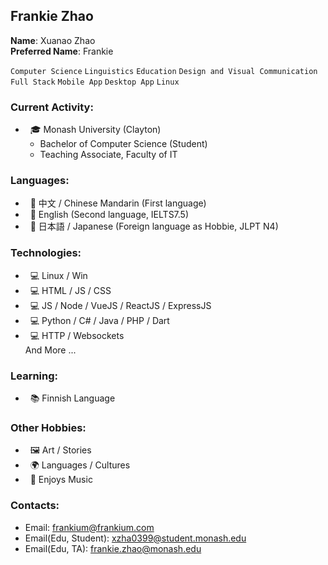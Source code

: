 ## Frankie Zhao

**Name**: Xuanao Zhao  
**Preferred Name**: Frankie  

`Computer Science` `Linguistics` `Education` `Design and Visual Communication`  
`Full Stack` `Mobile App` `Desktop App` `Linux`

### Current Activity:  
* &nbsp; 🎓 Monash University (Clayton)
  * Bachelor of Computer Science (Student)
  * Teaching Associate, Faculty of IT

### Languages:  
* &nbsp; 💬 中文 / Chinese Mandarin (First language)  
* &nbsp; 💬 English (Second language, IELTS7.5)  
* &nbsp; 💬 日本語 / Japanese (Foreign language as Hobbie, JLPT N4)  

### Technologies:  
* &nbsp; 💻 Linux / Win  
* &nbsp; 💻 HTML / JS / CSS  
* &nbsp; 💻 JS / Node / VueJS / ReactJS / ExpressJS  
* &nbsp; 💻 Python / C# / Java / PHP / Dart  
* &nbsp; 💻 HTTP / Websockets  
And More ...  

### Learning:  
* &nbsp; 📚 Finnish Language  

### Other Hobbies:  
* &nbsp; 🖼️ Art / Stories  
* &nbsp; 🌍 Languages / Cultures  
* &nbsp; 🎼 Enjoys Music

### Contacts:
 - Email: [frankium@frankium.com](mailto:frankium@frankium.com)
 - Email(Edu, Student): [xzha0399@student.monash.edu](mailto:xzha0399@student.monash.edu)
 - Email(Edu, TA): [frankie.zhao@monash.edu](mailto:frankie.zhao@monash.edu)
